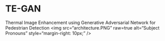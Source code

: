 # TE-GAN
Thermal Image Enhancement using Generative Adversarial Network for Pedestrian Detection
<img
src=“architecture.PNG”
raw=true
alt=“Subject Pronouns”
style=“margin-right: 10px;”
/>
